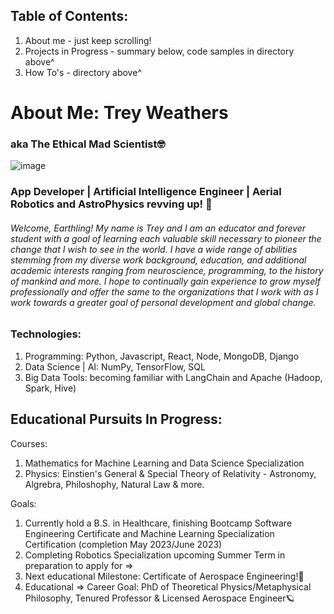 ## Table of Contents:
1. About me - just keep scrolling!
2. Projects in Progress - summary below, code samples in directory above^
3. How To's - directory above^

# About Me: Trey Weathers 
### aka The Ethical Mad Scientist🤓
  ![image](https://i.imgur.com/MLKKooE.jpg)

### App Developer | Artificial Intelligence Engineer | Aerial Robotics and AstroPhysics revving up! 🚀 
###### Welcome, Earthling! My name is Trey and I am an educator and forever student with a goal of learning each valuable skill necessary to pioneer the change that I wish to see in the world. I have a wide range of abilities stemming from my diverse work background, education, and additional academic interests ranging from neuroscience, programming, to the history of mankind and more. I hope to continually gain experience to grow myself professionally and offer the same to the organizations that I work with as I work towards a greater goal of personal development and global change.

### Technologies:
1. Programming: Python, Javascript, React, Node, MongoDB, Django
2. Data Science | AI: NumPy, TensorFlow, SQL
3. Big Data Tools: becoming familiar with LangChain and Apache (Hadoop, Spark, Hive)

## Educational Pursuits In Progress:
Courses:
1. Mathematics for Machine Learning and Data Science Specialization
2. Physics: Einstien's General & Special Theory of Relativity - Astronomy, Algrebra, Philoshophy, Natural Law & more.

Goals: 
1. Currently hold a B.S. in Healthcare, finishing Bootcamp Software Engineering Certificate and Machine Learning Specialization Certification (completion May 2023/June 2023)
2. Completing Robotics Specialization upcoming Summer Term in preparation to apply for =>
3. Next educational Milestone: Certificate of Aerospace Engineering!🚀
4. Educational => Career Goal: PhD of Theoretical Physics/Metaphysical Philosophy, Tenured Professor & Licensed Aerospace Engineer🪐
